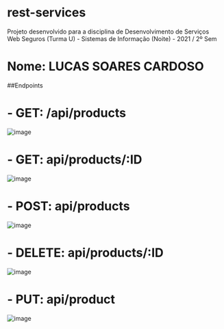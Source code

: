 # rest-services
Projeto desenvolvido para a disciplina de Desenvolvimento de Serviços Web Seguros (Turma U) - Sistemas de Informação (Noite) - 2021 / 2º Sem

# Nome: LUCAS SOARES CARDOSO

##Endpoints

# - GET: /api/products

![image](https://user-images.githubusercontent.com/60625099/130542100-5bc13122-e6b2-4ed8-b23d-c02175f8a1c2.png)

# - GET: api/products/:ID
![image](https://user-images.githubusercontent.com/60625099/130543103-1d147078-dd36-4c6f-aa24-a76fa24482f9.png)

# - POST: api/products
![image](https://user-images.githubusercontent.com/60625099/130544062-58fbcca0-2d8d-49c5-9724-08ce5b99db39.png)

# - DELETE: api/products/:ID
![image](https://user-images.githubusercontent.com/60625099/130544648-c6b90048-f26c-4c17-b349-cb8059e10f11.png)

# - PUT: api/product
![image](https://user-images.githubusercontent.com/60625099/130544805-02abda87-6e0f-48e5-8b08-abd9c845fa65.png)

